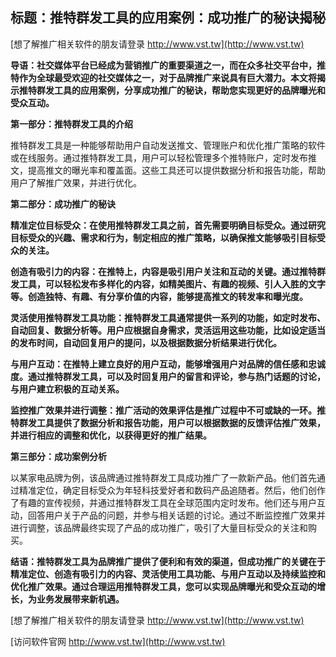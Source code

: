 ## **标题：推特群发工具的应用案例：成功推广的秘诀揭秘**

[想了解推广相关软件的朋友请登录 http://www.vst.tw](http://www.vst.tw)

**导语：社交媒体平台已经成为营销推广的重要渠道之一，而在众多社交平台中，推特作为全球最受欢迎的社交媒体之一，对于品牌推广来说具有巨大潜力。本文将揭示推特群发工具的应用案例，分享成功推广的秘诀，帮助您实现更好的品牌曝光和受众互动。**

**第一部分：推特群发工具的介绍**

推特群发工具是一种能够帮助用户自动发送推文、管理账户和优化推广策略的软件或在线服务。通过推特群发工具，用户可以轻松管理多个推特账户，定时发布推文，提高推文的曝光率和覆盖面。这些工具还可以提供数据分析和报告功能，帮助用户了解推广效果，并进行优化。

**第二部分：成功推广的秘诀**

**精准定位目标受众：在使用推特群发工具之前，首先需要明确目标受众。通过研究目标受众的兴趣、需求和行为，制定相应的推广策略，以确保推文能够吸引目标受众的关注。**

**创造有吸引力的内容：在推特上，内容是吸引用户关注和互动的关键。通过推特群发工具，可以轻松发布多样化的内容，如精美图片、有趣的视频、引人入胜的文字等。创造独特、有趣、有分享价值的内容，能够提高推文的转发率和曝光度。**

**灵活使用推特群发工具功能：推特群发工具通常提供一系列的功能，如定时发布、自动回复、数据分析等。用户应根据自身需求，灵活运用这些功能，比如设定适当的发布时间，自动回复用户的提问，以及根据数据分析结果进行优化。**

**与用户互动：在推特上建立良好的用户互动，能够增强用户对品牌的信任感和忠诚度。通过推特群发工具，可以及时回复用户的留言和评论，参与热门话题的讨论，与用户建立积极的互动关系。**

**监控推广效果并进行调整：推广活动的效果评估是推广过程中不可或缺的一环。推特群发工具提供了数据分析和报告功能，用户可以根据数据的反馈评估推广效果，并进行相应的调整和优化，以获得更好的推广结果。**

**第三部分：成功案例分析**

以某家电品牌为例，该品牌通过推特群发工具成功推广了一款新产品。他们首先通过精准定位，确定目标受众为年轻科技爱好者和数码产品追随者。然后，他们创作了有趣的宣传视频，并通过推特群发工具在全球范围内定时发布。他们还与用户互动，回答用户关于产品的问题，并参与相关话题的讨论。通过不断监控推广效果并进行调整，该品牌最终实现了产品的成功推广，吸引了大量目标受众的关注和购买。

**结语：推特群发工具为品牌推广提供了便利和有效的渠道，但成功推广的关键在于精准定位、创造有吸引力的内容、灵活使用工具功能、与用户互动以及持续监控和优化推广效果。通过合理运用推特群发工具，您可以实现品牌曝光和受众互动的增长，为业务发展带来新机遇。**

[想了解推广相关软件的朋友请登录 http://www.vst.tw](http://www.vst.tw)


[访问软件官网 http://www.vst.tw](http://www.vst.tw)
